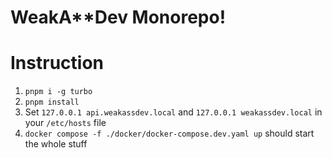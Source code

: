 # WeakA\*\*Dev Monorepo!

# Instruction

1. `pnpm i -g turbo`
2. `pnpm install`
3. Set `127.0.0.1 api.weakassdev.local` and `127.0.0.1 weakassdev.local` in your `/etc/hosts` file
4. `docker compose -f ./docker/docker-compose.dev.yaml up` should start the whole stuff
